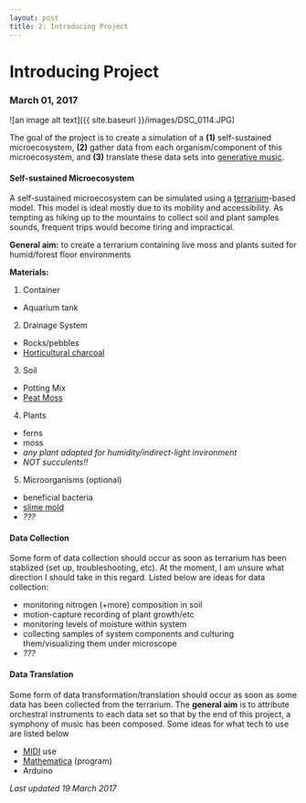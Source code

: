 ```yaml
---
layout: post
title: 2: Introducing Project
---
```


# Introducing Project

### March 01, 2017

![an image alt text]({{ site.baseurl }}/images/DSC_0114.JPG)

The goal of the project is to create a simulation of a **(1)** self-sustained microecosystem, **(2)** gather data from each organism/component of this microecosystem, and **(3)** translate these data sets into [generative music](https://en.wikipedia.org/wiki/Generative_music). 


#### Self-sustained Microecosystem

A self-sustained microecosystem can be simulated using a [terrarium](https://en.wikipedia.org/wiki/Terrarium)-based model. This model is ideal mostly due to its mobility and accessibility. As tempting as hiking up to the mountains to collect soil and plant samples sounds, frequent trips would become tiring and impractical.

**General aim:** to create a terrarium containing live moss and plants suited for humid/forest floor environments

**Materials:**
1. Container
  + Aquarium tank
2. Drainage System
  + Rocks/pebbles
  + [Horticultural charcoal](https://www.reference.com/home-garden/horticultural-charcoal-178ec666b42d1aba)
3. Soil
  + Potting Mix
  + [Peat Moss](https://www.gardeningknowhow.com/garden-how-to/soil-fertilizers/peat-moss-information.htm)
4. Plants
  + ferns
  + moss
  + _any plant adapted for humidity/indirect-light invironment_
  + _NOT succulents!!_
5. Microorganisms (optional)
  + beneficial bacteria
  + [slime mold](http://www.pbs.org/newshour/rundown/the-sublime-slime-mold/)
  + _???_


#### Data Collection

Some form of data collection should occur as soon as terrarium has been stablized (set up, troubleshooting, etc). At the moment, I am unsure what direction I should take in this regard. Listed below are ideas for data collection:

+ monitoring nitrogen (+more) composition in soil
+ motion-capture recording of plant growth/etc
+ monitoring levels of moisture within system
+ collecting samples of system components and culturing them/visualizing them under microscope
+ _???_


#### Data Translation

Some form of data transformation/translation should occur as soon as some data has been collected from the terrarium. The **general aim** is to attribute orchestral instruments to each data set so that by the end of this project, a symphony of music has been composed. Some ideas for what tech to use are listed below

+ [MIDI](https://en.wikipedia.org/wiki/MIDI) use
+ [Mathematica](https://www.wolfram.com/mathematica/) (program)
+ Arduino

_Last updated 19 March 2017_
